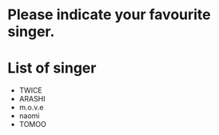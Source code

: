 # Please indicate your favourite singer.

# List of singer
- TWICE
- ARASHI
- m.o.v.e
- naomi
- TOMOO
